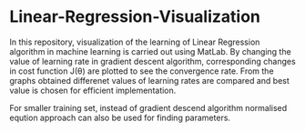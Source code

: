 # Linear-Regression-Visualization
In this repository, visualization of the learning of Linear Regression algorithm in machine learning is carried out using MatLab. By changing the value of learning rate in gradient descent algorithm, corresponding changes in cost function J(θ) are plotted to see the convergence rate. From the graphs obtained differenet values of learning rates are compared and best value is chosen for efficient implementation.

For smaller training set, instead of gradient descend algorithm normalised eqution approach can also be used for finding parameters.

